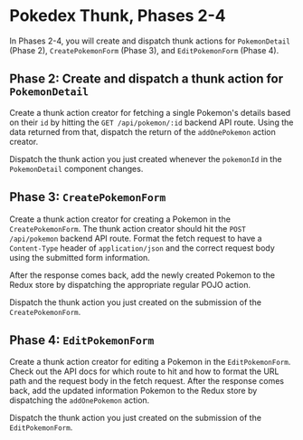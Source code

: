 # Pokedex Thunk, Phases 2-4

In Phases 2-4, you will create and dispatch thunk actions for `PokemonDetail`
(Phase 2), `CreatePokemonForm` (Phase 3), and `EditPokemonForm` (Phase 4).

## Phase 2: Create and dispatch a thunk action for `PokemonDetail`

Create a thunk action creator for fetching a single Pokemon's details based on
their `id` by hitting the `GET /api/pokemon/:id` backend API route. Using the
data returned from that, dispatch the return of the `addOnePokemon` action
creator.

Dispatch the thunk action you just created whenever the `pokemonId` in the
`PokemonDetail` component changes.

## Phase 3: `CreatePokemonForm`

Create a thunk action creator for creating a Pokemon in the `CreatePokemonForm`.
The thunk action creator should hit the `POST /api/pokemon` backend API route.
Format the fetch request to have a `Content-Type` header of `application/json`
and the correct request body using the submitted form information.

After the response comes back, add the newly created Pokemon to the Redux store
by dispatching the appropriate regular POJO action.

Dispatch the thunk action you just created on the submission of the
`CreatePokemonForm`.

## Phase 4: `EditPokemonForm`

Create a thunk action creator for editing a Pokemon in the `EditPokemonForm`.
Check out the API docs for which route to hit and how to format the URL path and
the request body in the fetch request. After the response comes back, add the
updated information Pokemon to the Redux store by dispatching the
`addOnePokemon` action.

Dispatch the thunk action you just created on the submission of the
`EditPokemonForm`.